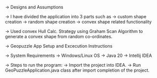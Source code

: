 
->	Designs and Assumptions

->	I have divided the application into 3 parts such as 
->	custom shape creation 
->	random shape creation
->	convex shape related functionality

->	Used convex Hull Calc. Strategy using Graham Scan Algorithm to generate a convex shape from random co-ordinates.

->	Geopuzzle App Setup and Excecution Instructions

->	System Requirements
->	Windows/Linux OS
->	Java 20
->	Intellij IDEA

->	Steps to run the program:
->	Import the project into IDEA.
->	Run GeoPuzzleApplication.java class after import completion of the project.
